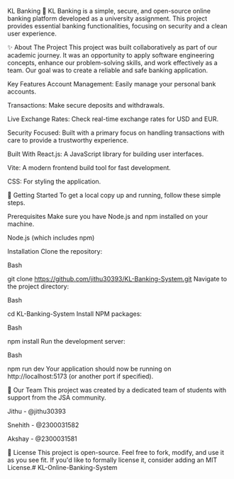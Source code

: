 KL Banking 🏦
KL Banking is a simple, secure, and open-source online banking platform developed as a university assignment. This project provides essential banking functionalities, focusing on security and a clean user experience.

✨ About The Project
This project was built collaboratively as part of our academic journey. It was an opportunity to apply software engineering concepts, enhance our problem-solving skills, and work effectively as a team. Our goal was to create a reliable and safe banking application.

Key Features
Account Management: Easily manage your personal bank accounts.

Transactions: Make secure deposits and withdrawals.

Live Exchange Rates: Check real-time exchange rates for USD and EUR.

Security Focused: Built with a primary focus on handling transactions with care to provide a trustworthy experience.

Built With
React.js: A JavaScript library for building user interfaces.

Vite: A modern frontend build tool for fast development.

CSS: For styling the application.

🚀 Getting Started
To get a local copy up and running, follow these simple steps.

Prerequisites
Make sure you have Node.js and npm installed on your machine.

Node.js (which includes npm)

Installation
Clone the repository:

Bash

git clone https://github.com/jithu30393/KL-Banking-System.git
Navigate to the project directory:

Bash

cd KL-Banking-System
Install NPM packages:

Bash

npm install
Run the development server:

Bash

npm run dev
Your application should now be running on http://localhost:5173 (or another port if specified).

🤝 Our Team
This project was created by a dedicated team of students with support from the JSA community.

Jithu - @jithu30393

Snehith - @2300031582

Akshay - @2300031581

📄 License
This project is open-source. Feel free to fork, modify, and use it as you see fit. If you'd like to formally license it, consider adding an MIT License.# KL-Online-Banking-System
